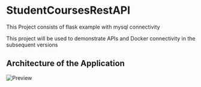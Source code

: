 # StudentCoursesRestAPI
This Project consists of flask example with mysql connectivity

This project will be used to demonstrate APIs and Docker connectivity in the subsequent versions

## Architecture of the Application
![Preview](./images/StudentFlaskAppArchitecture.png)



